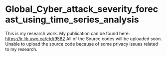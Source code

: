 # Global_Cyber_attack_severity_forecast_using_time_series_analysis

This is my research work. My publication can be found here: https://ir.lib.uwo.ca/etd/9582
All of the Source codes will be uploaded soon. Unable to upload the source code because of some privacy issues related to my research.

